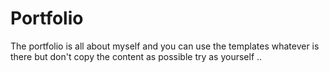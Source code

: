 # Portfolio
The portfolio is all about myself and you can use the templates whatever is there but don't copy the content as possible try as yourself ..
